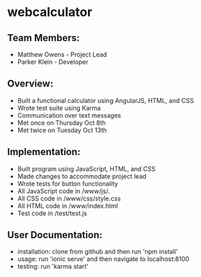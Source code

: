 # webcalculator

## Team Members:
- Matthew Owens - Project Lead
- Parker Klein - Developer

## Overview:
- Built a functional calculator using AngularJS, HTML, and CSS
- Wrote test suite using Karma
- Communication over text messages
- Met once on Thursday Oct 8th
- Met twice on Tuesday Oct 13th

## Implementation:
- Built program using JavaScript, HTML, and CSS
- Made changes to accommodate project lead
- Wrote tests for button functionality
- All JavaScript code in /www/js/.
- All CSS code in /www/css/style.css
- All HTML code in /www/index.html
- Test code in /test/test.js

## User Documentation:
- installation: clone from github and then run 'npm install'
- usage: run 'ionic serve' and then navigate to localhost:8100
- testing: run 'karma start'
